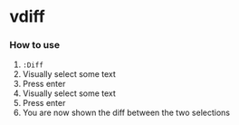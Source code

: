 # vdiff

### How to use

1. `:Diff`
2. Visually select some text
3. Press enter
4. Visually select some text
5. Press enter
6. You are now shown the diff between the two selections

